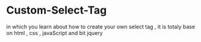# Custom-Select-Tag
in which you learn about how to create your own select tag , it is totaly base on html , css , javaScript and bit jquery 
